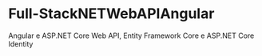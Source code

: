 # Full-StackNETWebAPIAngular
Angular e ASP.NET Core Web API, Entity Framework Core e ASP.NET Core Identity
